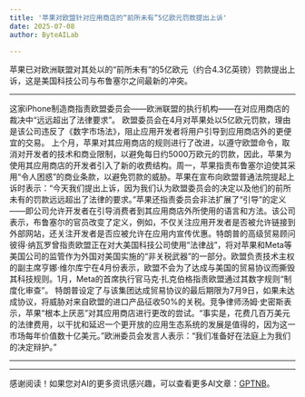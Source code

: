 ```yaml
---
title: '苹果对欧盟针对应用商店的“前所未有”5亿欧元罚款提出上诉'
date: 2025-07-08
author: ByteAILab

---
```


苹果已对欧洲联盟对其处以的“前所未有”的5亿欧元（约合4.3亿英镑）罚款提出上诉，这是美国科技公司与布鲁塞尔之间最新的冲突。

---
这家iPhone制造商指责欧盟委员会——欧洲联盟的执行机构——在对应用商店的裁决中“远远超出了法律要求”。 欧盟委员会在4月对苹果处以5亿欧元罚款，理由是该公司违反了《数字市场法》，阻止应用开发者将用户引导到应用商店外的更便宜的交易。 上个月，苹果对其应用商店的规则进行了改进，以遵守欧盟命令，取消对开发者的技术和商业限制，以避免每日约5000万欧元的罚款，因此，苹果为使用其应用商店的开发者引入了新的收费结构。周一，苹果指责布鲁塞尔迫使其采用“令人困惑”的商业条款，以避免罚款的威胁。苹果在宣布向欧盟普通法院提起上诉时表示：“今天我们提出上诉，因为我们认为欧盟委员会的决定以及他们的前所未有的罚款远远超出了法律的要求。”苹果还指责委员会非法扩展了“引导”的定义——即公司允许开发者在引导消费者到其应用商店外所使用的语言和方法。该公司表示，布鲁塞尔的官员改变了定义，例如，不仅关注应用开发者是否被允许链接到外部网站，还关注开发者是否应被允许在应用内宣传优惠。特朗普的高级贸易顾问彼得·纳瓦罗曾指责欧盟正在对大美国科技公司使用“法律战”，将对苹果和Meta等美国公司的监管作为外国对美国实施的“非关税武器”的一部分。欧盟负责技术主权的副主席亨娜·维尔库宁在4月份表示，欧盟不会为了达成与美国的贸易协议而撕毁其科技规则。1月，Meta的首席执行官马克·扎克伯格指责欧盟通过其数字规则“制度化审查”。 特朗普设定了与该集团达成贸易协议的最后期限为7月9日，如果未达成协议，将威胁对来自欧盟的进口产品征收50%的关税。竞争律师汤姆·史密斯表示，苹果“根本上厌恶”对其应用商店进行更改的尝试。“事实是，花费几百万美元的法律费用，以干扰和延迟一个更开放的应用生态系统的发展是值得的，因为这一市场每年价值数十亿美元。”欧洲委员会发言人表示：“我们准备好在法庭上为我们的决定辩护。”

---
---
感谢阅读！如果您对AI的更多资讯感兴趣，可以查看更多AI文章：[GPTNB](https://gptnb.com)。